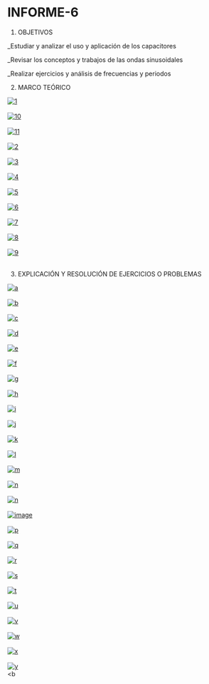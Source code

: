 # INFORME-6

1. OBJETIVOS

_Estudiar y analizar el uso y aplicación de los capacitores

_Revisar los conceptos y trabajos de las ondas sinusoidales

_Realizar ejercicios y análisis de frecuencias y periodos

2. MARCO TEÓRICO

<a href="https://postimages.org/" target="_blank"><img src="https://i.postimg.cc/9QDbtCdd/1.png" alt="1"/></a><br/><br/>
<a href="https://postimages.org/" target="_blank"><img src="https://i.postimg.cc/15jcz2kf/10.png" alt="10"/></a><br/><br/>
<a href="https://postimages.org/" target="_blank"><img src="https://i.postimg.cc/JhwNNJ48/11.png" alt="11"/></a><br/><br/>
<a href="https://postimages.org/" target="_blank"><img src="https://i.postimg.cc/LsfVwD0h/2.png" alt="2"/></a><br/><br/>
<a href="https://postimages.org/" target="_blank"><img src="https://i.postimg.cc/SxHrg3dw/3.png" alt="3"/></a><br/><br/>
<a href="https://postimages.org/" target="_blank"><img src="https://i.postimg.cc/fLffTLsN/4.png" alt="4"/></a><br/><br/>
<a href="https://postimages.org/" target="_blank"><img src="https://i.postimg.cc/sXrJrWtm/5.png" alt="5"/></a><br/><br/>
<a href="https://postimages.org/" target="_blank"><img src="https://i.postimg.cc/jqv4pLv6/6.png" alt="6"/></a><br/><br/>
<a href="https://postimages.org/" target="_blank"><img src="https://i.postimg.cc/tCTNppmK/7.png" alt="7"/></a><br/><br/>
<a href="https://postimages.org/" target="_blank"><img src="https://i.postimg.cc/Bbh5HVt7/8.png" alt="8"/></a><br/><br/>
<a href="https://postimages.org/" target="_blank"><img src="https://i.postimg.cc/QCNkB3NW/9.png" alt="9"/></a><br/><br/>

3. EXPLICACIÓN Y RESOLUCIÓN DE EJERCICIOS O PROBLEMAS

<a href="https://postimages.org/" target="_blank"><img src="https://i.postimg.cc/T35j5QxQ/a.png" alt="a"/></a><br/><br/>
<a href="https://postimages.org/" target="_blank"><img src="https://i.postimg.cc/cJQQXHrn/b.png" alt="b"/></a><br/><br/>
<a href="https://postimages.org/" target="_blank"><img src="https://i.postimg.cc/wvgDPpmb/c.png" alt="c"/></a><br/><br/>
<a href="https://postimages.org/" target="_blank"><img src="https://i.postimg.cc/wv2DYG5x/d.png" alt="d"/></a><br/><br/>
<a href="https://postimages.org/" target="_blank"><img src="https://i.postimg.cc/vTmfYtXr/e.png" alt="e"/></a><br/><br/>
<a href="https://postimages.org/" target="_blank"><img src="https://i.postimg.cc/x8FHcNFW/f.png" alt="f"/></a><br/><br/>
<a href="https://postimages.org/" target="_blank"><img src="https://i.postimg.cc/Wp909xbX/g.png" alt="g"/></a><br/><br/>
<a href="https://postimages.org/" target="_blank"><img src="https://i.postimg.cc/hPfTNMXg/h.png" alt="h"/></a><br/><br/>
<a href="https://postimages.org/" target="_blank"><img src="https://i.postimg.cc/tCwWbP66/i.png" alt="i"/></a><br/><br/>
<a href="https://postimages.org/" target="_blank"><img src="https://i.postimg.cc/MpBRpT0F/j.png" alt="j"/></a><br/><br/>
<a href="https://postimages.org/" target="_blank"><img src="https://i.postimg.cc/jjrfwbZd/k.png" alt="k"/></a><br/><br/>
<a href="https://postimages.org/" target="_blank"><img src="https://i.postimg.cc/g0qZ3TTy/l.png" alt="l"/></a><br/><br/>
<a href="https://postimages.org/" target="_blank"><img src="https://i.postimg.cc/k4Jtsv00/m.png" alt="m"/></a><br/><br/>
<a href="https://postimages.org/" target="_blank"><img src="https://i.postimg.cc/hj2Q57gf/n.png" alt="n"/></a><br/><br/>
<a href="https://postimages.org/" target="_blank"><img src="https://i.postimg.cc/hj2Q57gf/n.png" alt="n"/></a><br/><br/>
<a href="https://postimages.org/" target="_blank"><img src="https://i.postimg.cc/dVDF2kN5/image.png" alt="image"/></a><br/><br/>
<a href="https://postimages.org/" target="_blank"><img src="https://i.postimg.cc/SsbpbZSP/p.png" alt="p"/></a><br/><br/>
<a href="https://postimages.org/" target="_blank"><img src="https://i.postimg.cc/FRbXrj1H/q.png" alt="q"/></a><br/><br/>
<a href="https://postimages.org/" target="_blank"><img src="https://i.postimg.cc/j2ZVNtHV/r.png" alt="r"/></a><br/><br/>
<a href="https://postimages.org/" target="_blank"><img src="https://i.postimg.cc/445Rjbr8/s.png" alt="s"/></a><br/><br/>
<a href="https://postimages.org/" target="_blank"><img src="https://i.postimg.cc/QCXGHHWk/t.png" alt="t"/></a><br/><br/>
<a href="https://postimages.org/" target="_blank"><img src="https://i.postimg.cc/FsC5HFF3/u.png" alt="u"/></a><br/><br/>
<a href="https://postimages.org/" target="_blank"><img src="https://i.postimg.cc/9Q43R3zS/v.png" alt="v"/></a><br/><br/>
<a href="https://postimages.org/" target="_blank"><img src="https://i.postimg.cc/dVgbGWy0/w.png" alt="w"/></a><br/><br/>
<a href="https://postimages.org/" target="_blank"><img src="https://i.postimg.cc/mrM0jQYy/x.png" alt="x"/></a><br/><br/>
<a href="https://postimages.org/" target="_blank"><img src="https://i.postimg.cc/C1g9QzJT/y.png" alt="y"/></a><br/><b
                                                                                                                      

